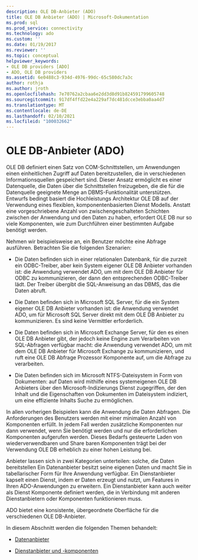 ```yaml
---
description: OLE DB-Anbieter (ADO)
title: OLE DB Anbieter (ADO) | Microsoft-Dokumentation
ms.prod: sql
ms.prod_service: connectivity
ms.technology: ado
ms.custom: ''
ms.date: 01/19/2017
ms.reviewer: ''
ms.topic: conceptual
helpviewer_keywords:
- OLE DB providers [ADO]
- ADO, OLE DB providers
ms.assetid: 6e0488c3-934d-4976-99dc-65c580dc7a3c
author: rothja
ms.author: jroth
ms.openlocfilehash: 7e70762a2cbaa6e2dd3d8d91b824591799605748
ms.sourcegitcommit: 917df4ffd22e4a229af7dc481dcce3ebba0aa4d7
ms.translationtype: MT
ms.contentlocale: de-DE
ms.lasthandoff: 02/10/2021
ms.locfileid: "100032662"
---
```

# <a name="ole-db-providers-ado"></a>OLE DB-Anbieter (ADO)
OLE DB definiert einen Satz von COM-Schnittstellen, um Anwendungen einen einheitlichen Zugriff auf Daten bereitzustellen, die in verschiedenen Informationsquellen gespeichert sind. Dieser Ansatz ermöglicht es einer Datenquelle, die Daten über die Schnittstellen freizugeben, die die für die Datenquelle geeignete Menge an DBMS-Funktionalität unterstützen. Entwurfs bedingt basiert die Hochleistungs Architektur OLE DB auf der Verwendung eines flexiblen, komponentenbasierten Dienst Modells. Anstatt eine vorgeschriebene Anzahl von zwischengeschalteten Schichten zwischen der Anwendung und den Daten zu haben, erfordert OLE DB nur so viele Komponenten, wie zum Durchführen einer bestimmten Aufgabe benötigt werden.  
  
 Nehmen wir beispielsweise an, ein Benutzer möchte eine Abfrage ausführen. Betrachten Sie die folgenden Szenarien:  
  
-   Die Daten befinden sich in einer relationalen Datenbank, für die zurzeit ein ODBC-Treiber, aber kein System eigener OLE DB Anbieter vorhanden ist: die Anwendung verwendet ADO, um mit dem OLE DB Anbieter für ODBC zu kommunizieren, der dann den entsprechenden ODBC-Treiber lädt. Der Treiber übergibt die SQL-Anweisung an das DBMS, das die Daten abruft.  
  
-   Die Daten befinden sich in Microsoft SQL Server, für die ein System eigener OLE DB Anbieter vorhanden ist: die Anwendung verwendet ADO, um für Microsoft SQL Server direkt mit dem OLE DB Anbieter zu kommunizieren. Es sind keine Vermittler erforderlich.  
  
-   Die Daten befinden sich in Microsoft Exchange Server, für den es einen OLE DB Anbieter gibt, der jedoch keine Engine zum Verarbeiten von SQL-Abfragen verfügbar macht: die Anwendung verwendet ADO, um mit dem OLE DB Anbieter für Microsoft Exchange zu kommunizieren, und ruft eine OLE DB Abfrage Prozessor Komponente auf, um die Abfrage zu verarbeiten.  
  
-   Die Daten befinden sich im Microsoft NTFS-Dateisystem in Form von Dokumenten: auf Daten wird mithilfe eines systemeigenen OLE DB Anbieters über den Microsoft-Indizierungs Dienst zugegriffen, der den Inhalt und die Eigenschaften von Dokumenten im Dateisystem indiziert, um eine effiziente Inhalts Suche zu ermöglichen.  
  
 In allen vorherigen Beispielen kann die Anwendung die Daten Abfragen. Die Anforderungen des Benutzers werden mit einer minimalen Anzahl von Komponenten erfüllt. In jedem Fall werden zusätzliche Komponenten nur dann verwendet, wenn Sie benötigt werden und nur die erforderlichen Komponenten aufgerufen werden. Dieses Bedarfs gesteuerte Laden von wiederverwendbaren und Share baren Komponenten trägt bei der Verwendung OLE DB erheblich zu einer hohen Leistung bei.  
  
 Anbieter lassen sich in zwei Kategorien unterteilen: solche, die Daten bereitstellen Ein Datenanbieter besitzt seine eigenen Daten und macht Sie in tabellarischer Form für Ihre Anwendung verfügbar. Ein Dienstanbieter kapselt einen Dienst, indem er Daten erzeugt und nutzt, um Features in Ihren ADO-Anwendungen zu erweitern. Ein Dienstanbieter kann auch weiter als Dienst Komponente definiert werden, die in Verbindung mit anderen Dienstanbietern oder Komponenten funktionieren muss.  
  
 ADO bietet eine konsistente, übergeordnete Oberfläche für die verschiedenen OLE DB-Anbieter.  
  
 In diesem Abschnitt werden die folgenden Themen behandelt:  
  
-   [Datenanbieter](./data-providers.md)  
  
-   [Dienstanbieter und -komponenten](./service-providers-and-components.md)